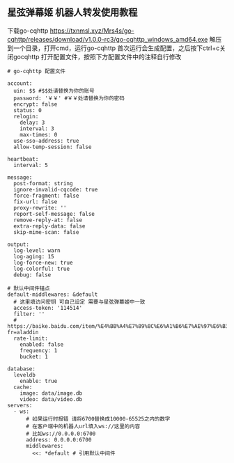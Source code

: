 ## 星弦弹幕姬 机器人转发使用教程
下载go-cqhttp https://txnmsl.xyz/Mrs4s/go-cqhttp/releases/download/v1.0.0-rc3/go-cqhttp_windows_amd64.exe
解压到一个目录，打开cmd，运行go-cqhttp
首次运行会生成配置，之后按下ctrl+c关闭gocqhttp
打开配置文件，按照下方配置文件中的注释自行修改
```
# go-cqhttp 配置文件

account:
  uin: $$ #$$处请替换为你的账号 
  password: '￥￥' #￥￥处请替换为你的密码 
  encrypt: false 
  status: 0      
  relogin:
    delay: 3  
    interval: 3 
    max-times: 0  
  use-sso-address: true
  allow-temp-session: false

heartbeat:
  interval: 5

message:
  post-format: string
  ignore-invalid-cqcode: true
  force-fragment: false
  fix-url: false
  proxy-rewrite: ''
  report-self-message: false
  remove-reply-at: false
  extra-reply-data: false
  skip-mime-scan: false

output:
  log-level: warn
  log-aging: 15
  log-force-new: true
  log-colorful: true
  debug: false

# 默认中间件锚点
default-middlewares: &default
  # 这里填访问密钥 可自己设定 需要与星弦弹幕姬中一致
  access-token: '114514'
  filter: ''
  # https://baike.baidu.com/item/%E4%BB%A4%E7%89%8C%E6%A1%B6%E7%AE%97%E6%B3%95/6597000?fr=aladdin
  rate-limit:
    enabled: false
    frequency: 1  
    bucket: 1 

database:
  leveldb
    enable: true
  cache:
    image: data/image.db
    video: data/video.db
servers:
  - ws:
      # 如果运行时报错 请将6700替换成10000-65525之内的数字
      # 在客户端中的机器人url填入ws://这里的内容
      # 比如ws://0.0.0.0:6700
      address: 0.0.0.0:6700
      middlewares:
        <<: *default # 引用默认中间件
```
